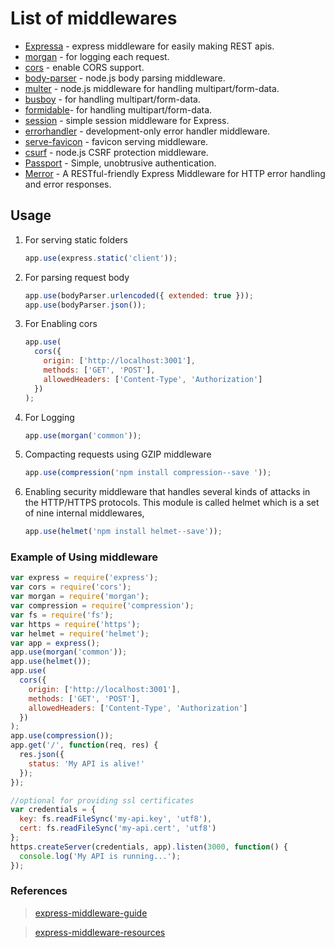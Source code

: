 # List of middlewares

* [Expressa](https://github.com/thomas4019/expressa) - express middleware for easily making REST apis.
* [morgan](https://github.com/expressjs/morgan) - for logging each request.
* [cors](https://github.com/expressjs/cors) - enable CORS support.
* [body-parser](https://github.com/expressjs/body-parser) - node.js body parsing middleware.
* [multer](https://github.com/expressjs/multer) - node.js middleware for handling multipart/form-data.
* [busboy](https://www.npmjs.com/package/busboy) - for handling multipart/form-data.
* [formidable](https://www.npmjs.com/package/formidable)- for handling multipart/form-data.
* [session](https://github.com/expressjs/session) - simple session middleware for Express.
* [errorhandler](https://github.com/expressjs/errorhandler) - development-only error handler middleware.
* [serve-favicon](https://github.com/expressjs/serve-favicon) - favicon serving middleware.
* [csurf](https://github.com/expressjs/csurf) - node.js CSRF protection middleware.
* [Passport](http://www.passportjs.org/) - Simple, unobtrusive authentication.
* [Merror](https://github.com/mamsoudi/merror) - A RESTful-friendly Express Middleware for HTTP error handling and error responses.

## Usage

1. For serving static folders

   ```javascript
   app.use(express.static('client'));
   ```

2. For parsing request body

   ```javascript
   app.use(bodyParser.urlencoded({ extended: true }));
   app.use(bodyParser.json());
   ```

3. For Enabling cors

   ```javascript
   app.use(
     cors({
       origin: ['http://localhost:3001'],
       methods: ['GET', 'POST'],
       allowedHeaders: ['Content-Type', 'Authorization']
     })
   );
   ```

4. For Logging

   ```javascript
   app.use(morgan('common'));
   ```

5. Compacting requests using GZIP middleware

   ```javascript
   app.use(compression('npm install compression--save '));
   ```

6. Enabling security middleware that handles several kinds of attacks in the HTTP/HTTPS protocols. This module is called helmet which is a set of nine internal middlewares,
   ```javascript
   app.use(helmet('npm install helmet--save'));
   ```

### Example of Using middleware

```javascript
var express = require('express');
var cors = require('cors');
var morgan = require('morgan');
var compression = require('compression');
var fs = require('fs');
var https = require('https');
var helmet = require('helmet');
var app = express();
app.use(morgan('common'));
app.use(helmet());
app.use(
  cors({
    origin: ['http://localhost:3001'],
    methods: ['GET', 'POST'],
    allowedHeaders: ['Content-Type', 'Authorization']
  })
);
app.use(compression());
app.get('/', function(req, res) {
  res.json({
    status: 'My API is alive!'
  });
});

//optional for providing ssl certificates
var credentials = {
  key: fs.readFileSync('my-api.key', 'utf8'),
  cert: fs.readFileSync('my-api.cert', 'utf8')
};
https.createServer(credentials, app).listen(3000, function() {
  console.log('My API is running...');
});
```

### References

> [express-middleware-guide](https://expressjs.com/en/guide/using-middleware.html)

> [express-middleware-resources](https://expressjs.com/en/resources/middleware.html)
